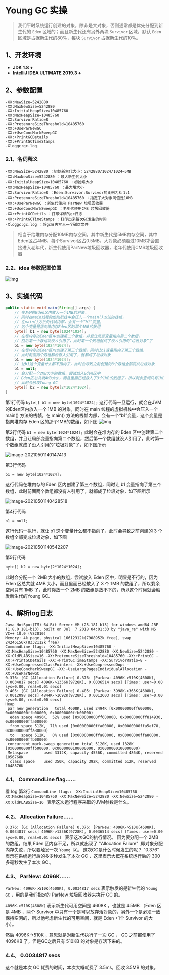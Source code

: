 # Young GC 实操

>  我们平时系统运行创建的对象，除非是大对象，否则通常都是优先分配到新生代的 `Eden` 区域的；而且新生代还有另外两块 `Survivor` 区域，默认 `Eden` 区域是占据新生代的80%，每块 `Survivor` 占据新生代的10%。

## 1、开发环境

- **JDK 1.8 +**
- **IntelliJ IDEA ULTIMATE 2019.3 +** 

## 2、参数配置

```
-XX:NewSize=5242880
-XX:MaxNewSize=5242880
-XX:InitialHeapSize=10485760
-XX:MaxHeapSize=10485760
-XX:SurvivorRatio=8
-XX:PretenureSizeThreshold=10485760
-XX:+UseParNewGC
-XX:+UseConcMarkSweepGC
-XX:+PrintGCDetails
-XX:+PrintGCTimeStamps
-Xloggc:gc.log
```

### 2.1、名词释义

```
-XX:NewSize=5242880 ：初始新生代大小：5242880/1024/1024=5MB
-XX:MaxNewSize=5242880 ：最大新生代大小
-XX:InitialHeapSize=10485760 ：初始堆大小
-XX:MaxHeapSize=10485760 ：最大堆大小
-XX:SurvivorRatio=8 ：Eden:Survivor:Survivor的比例为8:1:1
-XX:PretenureSizeThreshold=10485760 ：指定了大对象阈值是10MB
-XX:+UseParNewGC ：新生代使用 ParNew 垃圾回收器
-XX:+UseConcMarkSweepGC ：老年代使用CMS 垃圾回收器
-XX:+PrintGCDetils ：打印详细的gc日志
-XX:+PrintGCTimeStamps ：打印出来每次GC发生的时间
-Xloggc:gc.log ：将gc日志写入一个磁盘文件
```
> 相当于给堆内存分配10MB内存空间，其中新生代是5MB内存空间，其中Eden区占4MB，每个Survivor区占0.5MB，大对象必须超过10MB才会直接进入老年代，新生代使用ParNew垃圾回收器，老年代使用CMS垃圾回收器

### 2.2、idea 参数配置位置

![img](https://gitee.com/BigYoungZhao/typora/raw/master/img/20210501135737.png)



## 3、实操代码



```java
public static void main(String[] args) {
    // 在JVM的Eden区内放入一个1MB的对象，
    // 同时在main线程的虚拟机栈中会压入一个main()方法的栈帧，
    // 在main()方法的栈帧内部，会有一个“b1”变量，
    // 这个变量是指向堆内存Eden区的那个1MB的数组
    byte[] b1 = new byte[1024*1024];
    // 在堆内存的Eden区中创建第二个数组，并且让局部变量指向第二个数组，
    // 然后第一个数组就没人引用了，此时第一个数组就成了没人引用的“垃圾对象”了
    b1 = new byte[1024*1024];
    // 在堆内存的Eden区内创建了第三个数组，同时让b1变量指向了第三个数组，
    // 此时前面两个数组都没有人引用了，就都成了垃圾对象
    b1 = new byte[1024*1024];
    // 让b1这个变量什么都不指向了，此时会导致之前创建的3个数组全部变成垃圾对象
    b1 = null;
    // 会分配一个2MB大小的数组，尝试放入Eden区中
    // Eden区总共就4MB大小，而且里面已经放入了3个1MB的数组了，所以剩余空间只有1MB了，此时放一个2MB的数组是放不下的
    // 此时会触发Young GC
    byte[] b2 = new byte[2*1024*1024];
}
```
第1行代码
`byte[] b1 = new byte[1024*1024];`
这行代码一旦运行，就会在JVM的Eden区内放入一个 1MB 的对象，同时在 main 线程的虚拟机栈中会压入一个 main() 方法的栈帧，在 main() 方法的栈帧内部，会有一个“b1”变量，这个变量是指向堆内存 Eden 区的那个1MB的数组，如下图
![img](https://gitee.com/BigYoungZhao/typora/raw/master/img/20210501135454.png)



第2行代码
`b1 = new byte[1024*1024];`
此时会在堆内存的 Eden 区中创建第二个数组，并且让局部变量指向第二个数组，然后第一个数组就没人引用了，此时第一个数组就成了没人引用的“垃圾对象”了，如下图所示

![image-20210501140147413](https://gitee.com/BigYoungZhao/typora/raw/master/img/20210501140149.png)

第3行代码

`b1 = new byte[1024*1024];`

这行代码在堆内存的 Eden 区内创建了第三个数组，同时让 b1 变量指向了第三个数组，此时前面两个数组都没有人引用了，就都成了垃圾对象，如下图所示  

![image-20210501140428518](https://gitee.com/BigYoungZhao/typora/raw/master/img/20210501140429.png)



第4行代码

`b1 = null;`

这行代码一执行，就让 b1 这个变量什么都不指向了，此时会导致之前创建的 3 个数组全部变成垃圾对象，如下图  

![image-20210501140542207](https://gitee.com/BigYoungZhao/typora/raw/master/img/20210501140543.png)

第5行代码

`byte[] b2 = new byte[2*1024*1024];`

此时会分配一个 2MB 大小的数组，尝试放入 Eden 区中，明显是不行的，因为 Eden 区总共就 4MB 大小，而且里面已经放入了 3 个 1MB 的数组了，所以剩余空间只有 1MB 了，此时你放一个 2MB 的数组是放不下的，所以这个时候就会触发新生代的Young GC。  

## 4、解析log日志
```
Java HotSpot(TM) 64-Bit Server VM (25.181-b13) for windows-amd64 JRE (1.8.0_181-b13), built on Jul  7 2018 04:01:33 by "java_re" with MS VC++ 10.0 (VS2010)
Memory: 4k page, physical 16612312k(7908952k free), swap 24246156k(8332112k free)
CommandLine flags: -XX:InitialHeapSize=10485760 -XX:MaxHeapSize=10485760 -XX:MaxNewSize=5242880 -XX:NewSize=5242880 -XX:OldPLABSize=16 -XX:PretenureSizeThreshold=10485760 -XX:+PrintGC -XX:+PrintGCDetails -XX:+PrintGCTimeStamps -XX:SurvivorRatio=8 -XX:+UseCompressedClassPointers -XX:+UseCompressedOops -XX:+UseConcMarkSweepGC -XX:-UseLargePagesIndividualAllocation -XX:+UseParNewGC 
0.376: [GC (Allocation Failure) 0.376: [ParNew: 4096K->510K(4608K), 0.0034817 secs] 4096K->1356K(9728K), 0.0036514 secs] [Times: user=0.00 sys=0.00, real=0.01 secs] 
0.405: [GC (Allocation Failure) 0.405: [ParNew: 3998K->363K(4608K), 0.0012098 secs] 4844K->1692K(9728K), 0.0012603 secs] [Times: user=0.00 sys=0.00, real=0.00 secs] 
Heap
 par new generation   total 4608K, used 2494K [0x00000000ff600000, 0x00000000ffb00000, 0x00000000ffb00000)
  eden space 4096K,  52% used [0x00000000ff600000, 0x00000000ff814930, 0x00000000ffa00000)
  from space 512K,  71% used [0x00000000ffa00000, 0x00000000ffa5af78, 0x00000000ffa80000)
  to   space 512K,   0% used [0x00000000ffa80000, 0x00000000ffa80000, 0x00000000ffb00000)
 concurrent mark-sweep generation total 5120K, used 1328K [0x00000000ffb00000, 0x0000000100000000, 0x0000000100000000)
 Metaspace       used 3312K, capacity 4556K, committed 4864K, reserved 1056768K
  class space    used 350K, capacity 392K, committed 512K, reserved 1048576K
```

### 4.1、 CommandLine flag……
看 log 第3行
`CommandLine flags: -XX:InitialHeapSize=10485760 -XX:MaxHeapSize=10485760 -XX:MaxNewSize=5242880 -XX:NewSize=5242880 -XX:OldPLABSize=16 `
表示这次运行程序采取的JVM参数是什么。  

### 4.2、 Allocation Failure……
`0.376: [GC (Allocation Failure) 0.376: [ParNew: 4096K->510K(4608K), 0.0034817 secs] 4096K->1356K(9728K), 0.0036514 secs] [Times: user=0.00 sys=0.00, real=0.01 secs] `
表示这次GC的执行情况。
因为要分配一个 2MB 的数组，结果 Eden 区内存不足，所以就出现了 "Allocation Failure" ,即对象分配内存失败，所以要触发一次 `Young GC`。
这次GC是什么时候发生的呢？ "0.376" 表示在系统运行后的多少秒发生了本次 GC ，这里表示大概在系统运行后的 300 多毫秒发生了本次 GC 。

### 4.3、 ParNew: 4096K……
`ParNew: 4096K->510K(4608K), 0.0034817 secs`
表示触发的是新生代的 `Young GC` ，用的是我们指定的 ParNew 垃圾回收器来执行 GC 的。

`4096K->510K(4608K)`
表示新生代可用空间是 4608K ，也就是 4.5MB （Eden 区是 4MB ，两个 Survivor 中只有一个是可以放存活对象的，另外一个是必须一致保持空闲的，所以他考虑新生代的可用空间，就是 Eden +1个 Survivor 的大小）。

然后 4096K->510K ，意思就是对新生代执行了一次 GC ， GC 之前都使用了 4096KB 了，但是GC之后只有 510KB 的对象是存活下来的。

### 4.4、 0.0034817 secs
这个就是本次 GC 耗费的时间，本次大概耗费了 3.5ms，回收 3.5MB 的对象。